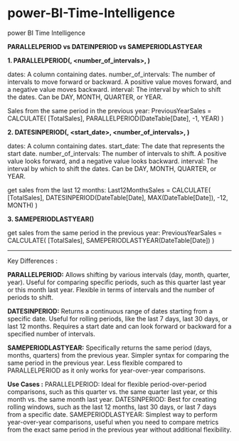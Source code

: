 # power-BI-Time-Intelligence
power BI Time Intelligence

**PARALLELPERIOD vs DATEINPERIOD vs SAMEPERIODLASTYEAR**

**1. PARALLELPERIOD(<dates>, <number_of_intervals>, <interval>)**

dates: A column containing dates.
number_of_intervals: The number of intervals to move forward or backward. A positive value moves forward, and a negative value moves backward.
interval: The interval by which to shift the dates. Can be DAY, MONTH, QUARTER, or YEAR.

Sales from the same period in the previous year:
PreviousYearSales = 
CALCULATE(
    [TotalSales],
    PARALLELPERIOD(DateTable[Date], -1, YEAR)
)

**2. DATESINPERIOD(<dates>, <start_date>, <number_of_intervals>, <interval>)**
   
dates: A column containing dates.
start_date: The date that represents the start date.
number_of_intervals: The number of intervals to shift. A positive value looks forward, and a negative value looks backward.
interval: The interval by which to shift the dates. Can be DAY, MONTH, QUARTER, or YEAR.

get sales from the last 12 months:
Last12MonthsSales = 
CALCULATE(
    [TotalSales],
    DATESINPERIOD(DateTable[Date], MAX(DateTable[Date]), -12, MONTH)
)

**3. SAMEPERIODLASTYEAR(<dates>)**

get sales from the same period in the previous year:
PreviousYearSales = 
CALCULATE(
    [TotalSales],
    SAMEPERIODLASTYEAR(DateTable[Date])
)

--------------------------------------------------------------------------------------------------------------------------------------------
Key Differences :

**PARALLELPERIOD:**
Allows shifting by various intervals (day, month, quarter, year).
Useful for comparing specific periods, such as this quarter last year or this month last year.
Flexible in terms of intervals and the number of periods to shift.

**DATESINPERIOD:**
Returns a continuous range of dates starting from a specific date.
Useful for rolling periods, like the last 7 days, last 30 days, or last 12 months.
Requires a start date and can look forward or backward for a specified number of intervals.

**SAMEPERIODLASTYEAR:**
Specifically returns the same period (days, months, quarters) from the previous year.
Simpler syntax for comparing the same period in the previous year.
Less flexible compared to PARALLELPERIOD as it only works for year-over-year comparisons.

**Use Cases :**
PARALLELPERIOD: Ideal for flexible period-over-period comparisons, such as this quarter vs. the same quarter last year, or this month vs. the same month last year.
DATESINPERIOD: Best for creating rolling windows, such as the last 12 months, last 30 days, or last 7 days from a specific date.
SAMEPERIODLASTYEAR: Simplest way to perform year-over-year comparisons, useful when you need to compare metrics from the exact same period in the previous year without additional flexibility.
